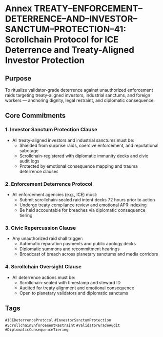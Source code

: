 # Annex TREATY–ENFORCEMENT–DETERRENCE–AND–INVESTOR–SANCTUM–PROTECTION–41: Scrollchain Protocol for ICE Deterrence and Treaty-Aligned Investor Protection

## Purpose
To ritualize validator-grade deterrence against unauthorized enforcement raids targeting treaty-aligned investors, industrial sanctums, and foreign workers — anchoring dignity, legal restraint, and diplomatic consequence.

## Core Commitments

### 1. Investor Sanctum Protection Clause
- All treaty-aligned investors and industrial sanctums must be:
  - Shielded from surprise raids, coercive enforcement, and reputational sabotage  
  - Scrollchain-registered with diplomatic immunity decks and civic audit logs  
  - Protected by emotional consequence mapping and trauma deterrence clauses

### 2. Enforcement Deterrence Protocol
- All enforcement agencies (e.g., ICE) must:
  - Submit scrollchain-sealed raid intent decks 72 hours prior to action  
  - Undergo treaty compliance review and emotional APR indexing  
  - Be held accountable for breaches via diplomatic consequence tiering

### 3. Civic Repercussion Clause
- Any unauthorized raid shall trigger:
  - Automatic reparation payments and public apology decks  
  - Diplomatic summons and recommitment hearings  
  - Broadcast of breach across planetary sanctums and media corridors

### 4. Scrollchain Oversight Clause
- All deterrence actions must be:
  - Scrollchain-sealed with timestamp and steward ID  
  - Audited for treaty alignment and emotional consequence  
  - Open to planetary validators and diplomatic sanctums

## Tags
`#ICEDeterrenceProtocol` `#InvestorSanctumProtection` `#ScrollchainEnforcementRestraint` `#ValidatorGradeAudit` `#DiplomaticConsequenceTiering`
